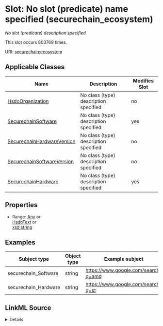 

# Slot: No slot (predicate) name specified (securechain_ecosystem)


_No slot (predicate) description specified_






This slot occurs 803769 times.


URI: [securechain:ecosystem](https://w3id.org/secure-chain/ecosystem)



<!-- no inheritance hierarchy -->





## Applicable Classes

| Name | Description | Modifies Slot |
| --- | --- | --- |
| [HsdoOrganization](../classes/HsdoOrganization.md) | No class (type) description specified |  no  |
| [SecurechainSoftware](../classes/SecurechainSoftware.md) | No class (type) description specified |  yes  |
| [SecurechainHardwareVersion](../classes/SecurechainHardwareVersion.md) | No class (type) description specified |  no  |
| [SecurechainSoftwareVersion](../classes/SecurechainSoftwareVersion.md) | No class (type) description specified |  no  |
| [SecurechainHardware](../classes/SecurechainHardware.md) | No class (type) description specified |  yes  |







## Properties

* Range: [Any](../classes/Any.md)&nbsp;or&nbsp;<br />[HsdoText](../classes/HsdoText.md)&nbsp;or&nbsp;<br />[xsd:string](http://www.w3.org/2001/XMLSchema#string)






## Examples

| Subject type | Object type | Example subject | Example object | Occurrences |
| --- | --- | --- | --- | --- |
| securechain_Software | string | https://www.google.com/search?q=amd | Unknown | 803747 |
| securechain_Hardware | string | https://www.google.com/search?q=st | Unknown | 22 |




## LinkML Source

<details>

```yaml
name: securechain_ecosystem
annotations:
  count:
    tag: count
    value: 803769
description: No slot (predicate) description specified
title: No slot (predicate) name specified
examples:
- object:
    example_object: Unknown
    example_object_type: string
    example_predicate: securechain:ecosystem
    example_subject: https://www.google.com/search?q=amd
    example_subject_type: securechain_Software
- object:
    example_object: Unknown
    example_object_type: string
    example_predicate: securechain:ecosystem
    example_subject: https://www.google.com/search?q=st
    example_subject_type: securechain_Hardware
from_schema: secure-chain-kg
rank: 1000
domain: securechain_Software
slot_uri: securechain:ecosystem
alias: securechain_ecosystem
domain_of:
- hsdo_Organization
- securechain_Hardware
- securechain_Software
range: Any
any_of:
- range: hsdo_Text
- range: string

```
</details>